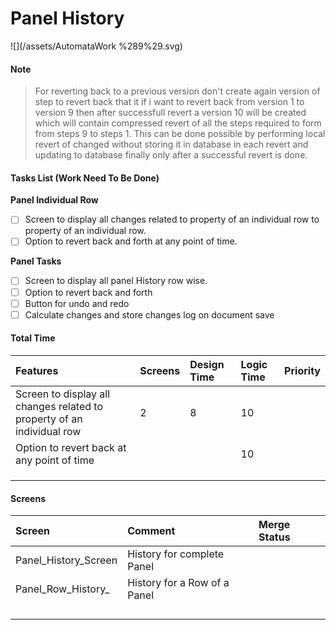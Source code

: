 # Panel History

![](/assets/AutomataWork %289%29.svg)

#### Note

> For reverting back to a previous version don't create again version of step to revert back that it if i want to revert back from version 1 to version 9 then after successfull revert a version 10 will be created which will contain compressed revert of all the steps required to form from steps 9 to steps 1. This can be done possible by performing local revert of changed without storing it in database in each revert and updating to database finally only after a successful revert is done.



#### Tasks List \(Work Need To Be Done\)

**Panel Individual Row**

* [ ] Screen to display all changes related to property of an individual row to property of an individual row.
* [ ] Option to revert back and forth at any point of time.

**Panel Tasks**

* [ ] Screen to display all panel History row wise.
* [ ] Option to revert back and forth
* [ ] Button for undo and redo
* [ ] Calculate changes and store changes log on document save

#### Total Time

| Features | Screens | Design Time | Logic Time | Priority |
| :--- | :--- | :--- | :--- | :--- |
| Screen to display all changes related to property of an individual row | 2 | 8 | 10 |  |
| Option to revert back at any point of time |  |  | 10 |  |
|  |  |  |  |  |
|  |  |  |  |  |
|  |  |  |  |  |

#### Screens

| Screen | Comment | Merge Status |
| :--- | :--- | :--- |
| Panel\_History\_Screen | History for complete Panel |  |
| Panel\_Row\_History\_ | History for a Row of a Panel |  |
|  |  |  |
|  |  |  |
|  |  |  |
|  |  |  |



